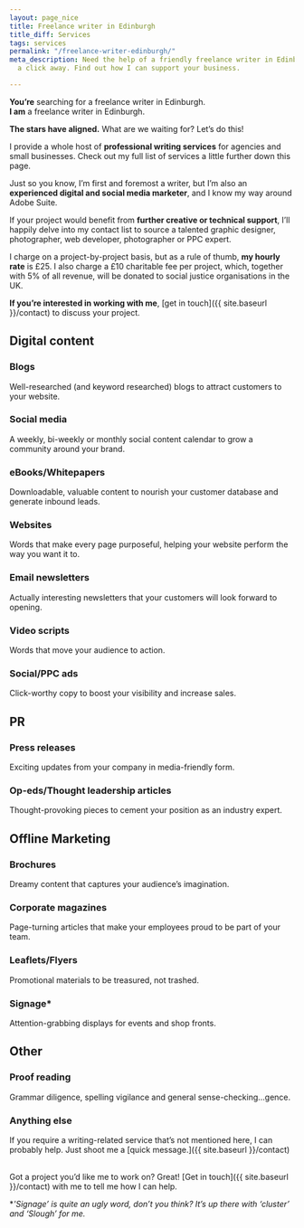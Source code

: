 ```yaml
---
layout: page_nice
title: Freelance writer in Edinburgh
title_diff: Services
tags: services
permalink: "/freelance-writer-edinburgh/"
meta_description: Need the help of a friendly freelance writer in Edinburgh? I’m only
  a click away. Find out how I can support your business.

---
```

**You’re** searching for a freelance writer in Edinburgh.  
 **I am** a freelance writer in Edinburgh.   
   
 **The stars have aligned.** What are we waiting for? Let’s do this!

I provide a whole host of **professional writing services** for agencies and small businesses. Check out my full list of services a little further down this page.

Just so you know, I’m first and foremost a writer, but I’m also an **experienced digital and social media marketer**, and I know my way around Adobe Suite.

If your project would benefit from **further creative or technical support**, I’ll happily delve into my contact list to source a talented graphic designer, photographer, web developer, photographer or PPC expert.

I charge on a project-by-project basis, but as a rule of thumb, **my hourly rate** is £25. I also charge a £10 charitable fee per project, which, together with 5% of all revenue, will be donated to social justice organisations in the UK.

**If you’re interested in working with me**, [get in touch]({{ site.baseurl }}/contact) to discuss your project.

## Digital content

### Blogs

Well-researched (and keyword researched) blogs to attract customers to your website.

### Social media

A weekly, bi-weekly or monthly social content calendar to grow a community around your brand.

### eBooks/Whitepapers

Downloadable, valuable content to nourish your customer database and generate inbound leads.

### Websites

Words that make every page purposeful, helping your website perform the way you want it to.

### Email newsletters

Actually interesting newsletters that your customers will look forward to opening.

### Video scripts

Words that move your audience to action.

### Social/PPC ads

Click-worthy copy to boost your visibility and increase sales.

## PR

### Press releases

Exciting updates from your company in media-friendly form.

### Op-eds/Thought leadership articles

Thought-provoking pieces to cement your position as an industry expert.

## Offline Marketing

### Brochures

Dreamy content that captures your audience’s imagination.

### Corporate magazines

Page-turning articles that make your employees proud to be part of your team.

### Leaflets/Flyers

Promotional materials to be treasured, not trashed.

### Signage<span class= "asterisks">*</span>

Attention-grabbing displays for events and shop fronts.

## Other

### Proof reading

Grammar diligence, spelling vigilance and general sense-checking…gence.

### Anything else

If you require a writing-related service that’s not mentioned here, I can probably help. Just shoot me a [quick message.]({{ site.baseurl }}/contact)

<br>
Got a project you’d like me to work on? Great!
[Get in touch]({{ site.baseurl }}/contact) with me to tell me how I can help.

<span class= "asterisksnote"><span class = "asterisks">*</span>_'Signage’ is quite an ugly word, don’t you think? It’s up there with ‘cluster’ and ‘Slough’ for me._</span>